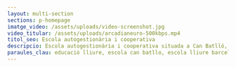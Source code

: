 ```yaml
---
layout: multi-section
sections: p-homepage
imatge_video: /assets/uploads/video-screenshot.jpg
video_titular: /assets/uploads/arcadianeuro-500kbps.mp4
titol_seo: Escola autogestionària i cooperativa
descripcio: Escola autogestionària i cooperativa situada a Can Batlló, Barcelona.
paraules_clau: educació lliure, escola can batllo, escola lliure barcelona
---
```


